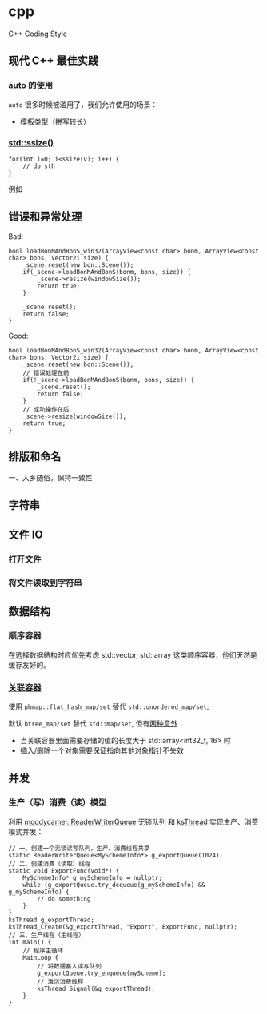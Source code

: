 # cpp
C++ Coding Style

## 现代 C++ 最佳实践

### auto 的使用
`auto` 很多时候被滥用了，我们允许使用的场景：
* 模板类型（拼写较长）

### [std::ssize()](https://www.cppstories.com/2022/ssize-cpp20/)

```
for(int i=0; i<ssize(v); i++) {
    // do sth
}
```

例如

## 错误和异常处理
Bad:
```
bool loadBonMAndBonS_win32(ArrayView<const char> bonm, ArrayView<const char> bons, Vector2i size) {
    _scene.reset(new bon::Scene());
    if(_scene->loadBonMAndBonS(bonm, bons, size)) {
        _scene->resize(windowSize());
        return true;
    }

    _scene.reset();
    return false;
}
```
Good:
```
bool loadBonMAndBonS_win32(ArrayView<const char> bonm, ArrayView<const char> bons, Vector2i size) {
    _scene.reset(new bon::Scene());
    // 错误处理在前
    if(!_scene->loadBonMAndBonS(bonm, bons, size)) {
        _scene.reset();
        return false;
    }
    // 成功操作在后
    _scene->resize(windowSize());
    return true;
}
```
## 排版和命名

一、入乡随俗，保持一致性





## 字符串

## 文件 IO

### 打开文件

### 将文件读取到字符串

### 

## 数据结构

### 顺序容器

在选择数据结构时应优先考虑 std::vector, std::array 这类顺序容器，他们天然是缓存友好的。

### [关联容器](https://github.com/greg7mdp/parallel-hashmap)

使用 `phmap::flat_hash_map/set` 替代 `std::unordered_map/set`; 

默认 `btree_map/set` 替代 `std::map/set`, 但有[两种意外](https://abseil.io/about/design/btree)：

* 当关联容器里面需要存储的值的长度大于 std::array<int32_t, 16> 时
* 插入/删除一个对象需要保证指向其他对象指针不失效

## 并发

### 生产（写）消费（读）模型

利用 [moodycamel::ReaderWriterQueue](https://github.com/cameron314/readerwriterqueue) 无锁队列 和 [ksThread](https://github.com/bonsmile/lxd/blob/main/threading.h) 实现生产、消费模式并发：

    // 一、创建一个无锁读写队列，生产、消费线程共享
    static ReaderWriterQueue<MySchemeInfo*> g_exportQueue(1024);
    // 二、创建消费（读取）线程
    static void ExportFunc(void*) {
        MySchemeInfo* g_mySchemeInfo = nullptr;
        while (g_exportQueue.try_dequeue(g_mySchemeInfo) && g_mySchemeInfo) {
            // do something
        }
    }
    ksThread g_exportThread;
    ksThread_Create(&g_exportThread, "Export", ExportFunc, nullptr);
    // 三、生产线程（主线程）
    int main() {
        // 程序主循环
        MainLoop {
            // 将数据塞入读写队列
            g_exportQueue.try_enqueue(myScheme);
            // 激活消费线程
            ksThread_Signal(&g_exportThread);
        }
    }
